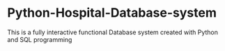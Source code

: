 # Python-Hospital-Database-system
This is a fully interactive functional Database system created with Python and SQL programming
